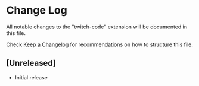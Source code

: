 # Change Log

All notable changes to the "twitch-code" extension will be documented in this file.

Check [Keep a Changelog](http://keepachangelog.com/) for recommendations on how to structure this file.

## [Unreleased]

- Initial release